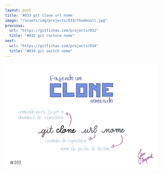 ```yaml
---
layout: post
title: '#033 git clone url nome'
image: "/assets/img/projects/033/thumbnail.jpg"
previous:
  url: "https://gitfichas.com/projects/032"
  title: "#032 git restore nome"
next:
  url: "https://gitfichas.com/projects/034"
  title: "#034 git switch nome"
---
```


<img alt="Para dar um nome específico para a pasta de download do repositório use o comando git clone url nome" src="/assets/img/projects/033/full.jpg">